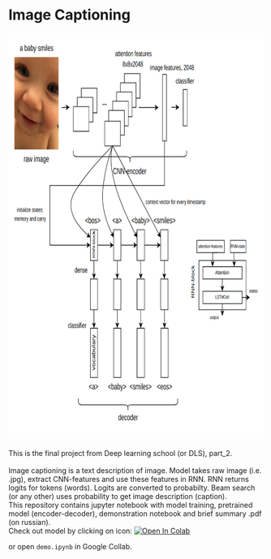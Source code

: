 # **Image Captioning**
<img src="examples/model_arch.png" alt="alt text" width="800" height="800">
<br>
<br>
This is the final project from Deep learning school (or DLS), part_2.  
<br>
<br>
Image captioning is a text description of image.  
Model takes raw image (i.e. .jpg), extract CNN-features and use these features in RNN. RNN returns logits for tokens (words). Logits are converted to probabilty. Beam search (or any other) uses probability to get image description (caption).   
<br>
This repository contains jupyter notebook with model training, pretrained model (encoder-decoder), demonstration notebook and brief summary .pdf (on russian).

<br>
Check out model by clicking on icon:   

<a href="https://githubtocolab.com/A-n-d-r-e-w-y/DLS_part_2/blob/main/Final_project_Image_Captioning/demo.ipynb">
<img src="https://colab.research.google.com/assets/colab-badge.svg" alt="Open In Colab"/>
</a>  

or open `demo.ipynb` in Google Collab.
